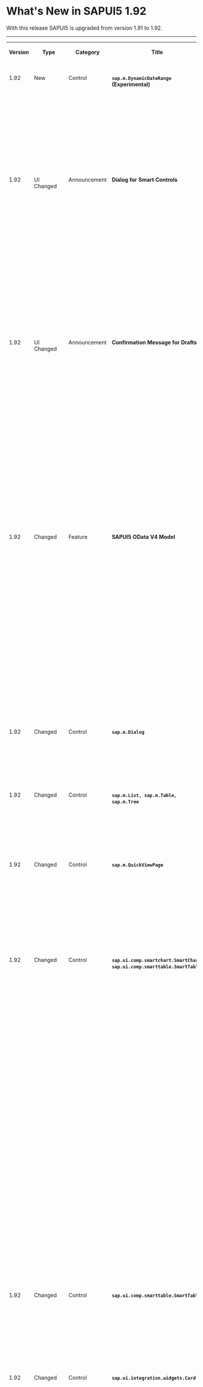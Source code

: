 <!-- loio1ef345ddb8834c51a4fb2e5ffc4840aa -->

# What's New in SAPUI5 1.92

With this release SAPUI5 is upgraded from version 1.91 to 1.92.



****


<table>
<tr>
<th valign="top">

Version



</th>
<th valign="top">

Type



</th>
<th valign="top">

Category



</th>
<th valign="top">

Title



</th>
<th valign="top">

Description



</th>
<th valign="top">

Action



</th>
<th valign="top">

Available as of



</th>
</tr>
<tr>
<td valign="top">

1.92 



</td>
<td valign="top">

New 



</td>
<td valign="top">

Control 



</td>
<td valign="top">

**`sap.m.DynamicDateRange` \(Experimental\)** 



</td>
<td valign="top">

**`sap.m.DynamicDateRange` \(Experimental\)**

The new \(experimental\) `DynamicDateRange` control enables users to select absolute and relative dates and date ranges using a different offset from the current date. Application developers can configure the list of values offered. The `DynamicDateRange` control supports several standard options, but as a developer, you can also define a custom option that fits your specific use case. For more information, see the [API Reference](https://ui5.sap.com/#/api/sap.m.DynamicDateRange) and the [Sample](https://ui5.sap.com/#/entity/sap.m.DynamicDateRange).

<sub>New•Control•Info Only•1.92</sub>



</td>
<td valign="top">

Info Only 



</td>
<td valign="top">

2021-07-15



</td>
</tr>
<tr>
<td valign="top">

1.92 



</td>
<td valign="top">

UI Changed 



</td>
<td valign="top">

Announcement 



</td>
<td valign="top">

**Dialog for Smart Controls** 



</td>
<td valign="top">

**Dialog for Smart Controls**

> ### Note:  
> The following information concerns important changes for end users. These changes may require end users to adjust and/or test cases to be adapted, but they won't stop or disrupt software or processes.

We have improved the usability of the *View Settings* dialog for the smart chart and the smart table and made it more consistent with other dialogs. For example, we have changed the settings for selecting columns as well as sorting, filtering, and grouping them: They are now no longer buttons but tabs. For more information, see the entry for **`sap.ui.comp.smartchart.SmartChart`, `sap.ui.comp.smarttable.SmartTable`**.

<sub>UI Changed•Announcement•Info Only•1.92</sub>



</td>
<td valign="top">

Info Only 



</td>
<td valign="top">

2021-07-15



</td>
</tr>
<tr>
<td valign="top">

1.92 



</td>
<td valign="top">

UI Changed 



</td>
<td valign="top">

Announcement 



</td>
<td valign="top">

**Confirmation Message for Drafts** 



</td>
<td valign="top">

**Confirmation Message for Drafts**

> ### Note:  
> The following information concerns important changes for end users. These changes may require end users to adjust and/or test cases to be adapted, but they won't stop or disrupt software or processes.

When a user has created or edited an object in a draft-enabled object page app that is based on SAP Fiori elements and tries to leave the object without saving the changes, a message box is displayed that asks the user to keep or discard the draft.

![](images/FE_Save_Draft_Message_23c6c7f.png)

<sub>UI Changed•Announcement•Info Only•1.92</sub>



</td>
<td valign="top">

Info Only 



</td>
<td valign="top">

2021-07-15



</td>
</tr>
<tr>
<td valign="top">

1.92 



</td>
<td valign="top">

Changed 



</td>
<td valign="top">

Feature 



</td>
<td valign="top">

**SAPUI5 OData V4 Model** 



</td>
<td valign="top">

**SAPUI5 OData V4 Model**

The new version of the SAPUI5 OData V4 model introduces the following features:

-   The `sap.ui.model.odata.v4.Context#setKeepAlive` method now provides an additional `bRequestMessages` parameter that allows you to request bound messages for the kept-alive context. The message property is identified through the `com.sap.vocabularies.Common.v1.Messages` annotation. For more information, see [Server Messages in the OData V4 Model](../04_Essentials/server-messages-in-the-odata-v4-model-fbe1cb5.md).

-   You can now execute actions with the `Prefer` header `handling=strict`. For more information, see [Strict Handling](../04_Essentials/odata-operations-b54f789.md#loiob54f7895b7594c61a83fa7257fa9d13f__section_SH).

-   We now support absolute property bindings of `$count`. Note that this will display the count as it is provided by the server. If a count that includes transient entries is required, the header context has to be used. For more information, see [Binding Collection Inline Count](../04_Essentials/binding-collection-inline-count-77d2310.md).


<sub>Changed•Feature•Info Only•1.92</sub>



</td>
<td valign="top">

Info Only 



</td>
<td valign="top">

2021-07-15



</td>
</tr>
<tr>
<td valign="top">

1.92 



</td>
<td valign="top">

Changed 



</td>
<td valign="top">

Control 



</td>
<td valign="top">

**`sap.m.Dialog`** 



</td>
<td valign="top">

**`sap.m.Dialog`**

We have updated the colors of value-state status icons. Now, they have better color-contrast ratios for improved accessibility. For more information, see the [Sample](https://ui5.sap.com/#/entity/sap.m.Dialog/sample/sap.m.sample.DialogMessage).

<sub>Changed•Control•Info Only•1.92</sub>



</td>
<td valign="top">

Info Only 



</td>
<td valign="top">

2021-07-15



</td>
</tr>
<tr>
<td valign="top">

1.92 



</td>
<td valign="top">

Changed 



</td>
<td valign="top">

Control 



</td>
<td valign="top">

**`sap.m.List, sap.m.Table, sap.m.Tree`** 



</td>
<td valign="top">

**`sap.m.List, sap.m.Table, sap.m.Tree`**

We have provided the new `requestItems` method that lets you load more data in a control. You can now trigger the growing feature manually, if the `growing` property is set to `true`. For more information, see the [API Reference](https://ui5.sap.com/#/api/sap.m.ListBase%23methods/requestItems).

<sub>Changed•Control•Info Only•1.92</sub>



</td>
<td valign="top">

Info Only 



</td>
<td valign="top">

2021-07-15



</td>
</tr>
<tr>
<td valign="top">

1.92 



</td>
<td valign="top">

Changed 



</td>
<td valign="top">

Control 



</td>
<td valign="top">

**`sap.m.QuickViewPage`** 



</td>
<td valign="top">

**`sap.m.QuickViewPage`**

The control now supports avatars, which display business objects, images, initials, and more. To enable this functionality, the `QuickViewPage` control uses `sap.m.Avatar` as an aggregation. The `icon` and `fallbackIcon` properties of the `QuickViewPage` are now deprecated. Instead, developers should use the functionality of the new `avatar` aggregation.For more information, see the [API Reference](https://ui5.sap.com/#/api/sap.m.QuickViewPage) and the [Sample](https://ui5.sap.com/#/entity/sap.m.QuickView/sample/sap.m.sample.QuickViewAvatarConfiguration).

<sub>Changed•Control•Info Only•1.92</sub>



</td>
<td valign="top">

Info Only 



</td>
<td valign="top">

2021-07-15



</td>
</tr>
<tr>
<td valign="top">

1.92 



</td>
<td valign="top">

Changed 



</td>
<td valign="top">

Control 



</td>
<td valign="top">

**`sap.ui.comp.smartchart.SmartChart`, `sap.ui.comp.smarttable.SmartTable`** 



</td>
<td valign="top">

**`sap.ui.comp.smartchart.SmartChart`, `sap.ui.comp.smarttable.SmartTable`**

We have improved the usability of the *View Settings* dialog in these controls and made it more consistent with other dialogs. For example, we have changed the following:

-   We changed the settings for selecting columns as well as sorting, filtering, and grouping them: They are now no longer buttons but tabs. This has also been changed for `SmartChart`.

-   The icons have been aligned with the general SAP Fiori guidelines.

-   To change the order of columns, you can now drag and drop the entries in the list. You can also use the icons in each row.

-   Sorting has been simplified for both `SmartChart` and `SmartTable`.

-   If you choose the *Reset* button, you receive a warning that you are about to set back your changes.


![](images/View_Settings_Dialog_5990753.png)

For more information, see the [API Reference](https://ui5.sap.com/#/api/sap.ui.comp.smarttable.SmartTable) and the [Sample](https://ui5.sap.com/#/entity/sap.ui.comp.smarttable.SmartTable/sample/sap.ui.comp.sample.smarttable.mtableCustom).

<sub>Changed•Control•Info Only•1.92</sub>



</td>
<td valign="top">

Info Only 



</td>
<td valign="top">

2021-07-15



</td>
</tr>
<tr>
<td valign="top">

1.92 



</td>
<td valign="top">

Changed 



</td>
<td valign="top">

Control 



</td>
<td valign="top">

**`sap.ui.comp.smarttable.SmartTable`** 



</td>
<td valign="top">

**`sap.ui.comp.smarttable.SmartTable`**

We have introduced a global `customData` setting that allows you to configure the `preserveDecimals` format for the `Edm.Decimal` type as well as for units and currencies. This way, you can keep the decimals returned by the back end.For more information, see the [API Reference](https://ui5.sap.com/#/api/sap.ui.comp.smarttable.SmartTable) and the [Sample](https://ui5.sap.com/#/entity/sap.ui.comp.smarttable.SmartTable/sample/sap.ui.comp.sample.smarttable.smartTableWithCriticality).

<sub>Changed•Control•Info Only•1.92</sub>



</td>
<td valign="top">

Info Only 



</td>
<td valign="top">

2021-07-15



</td>
</tr>
<tr>
<td valign="top">

1.92 



</td>
<td valign="top">

Changed 



</td>
<td valign="top">

Control 



</td>
<td valign="top">

**`sap.ui.integration.widgets.Card`** 



</td>
<td valign="top">

**`sap.ui.integration.widgets.Card`**

The charts in the Analytical card now support \(in experimental state\) interactions on the detail level. Until now, users could only interact with the whole content area. Now, the user can click on separate points of the charts. As an application developer you can configure two optional scenarios upon click:

-   Trigger navigation actions defined by the `actionableArea` \(experimental\) property.

-   Open a popover with more details about the selected point defined by the `popover` \(experimental\) property.


For more information, see the [Analytical Card](https://ui5.sap.com/test-resources/sap/ui/integration/demokit/cardExplorer/webapp/index.html#/learn/types/analytical) section and the [Chart Actions](https://ui5.sap.com/test-resources/sap/ui/integration/demokit/cardExplorer/webapp/index.html#/explore/analytical/chartActions) and [Details Popover](https://ui5.sap.com/test-resources/sap/ui/integration/demokit/cardExplorer/webapp/index.html#/explore/analytical/detailsPopover) samples in the Card Explorer

<sub>Changed•Control•Info Only•1.92</sub>



</td>
<td valign="top">

Info Only 



</td>
<td valign="top">

2021-07-15



</td>
</tr>
<tr>
<td valign="top">

1.92 



</td>
<td valign="top">

Changed 



</td>
<td valign="top">

Control 



</td>
<td valign="top">

**`sap.ui.layout.ResponsiveSplitter`** 



</td>
<td valign="top">

**`sap.ui.layout.ResponsiveSplitter`**

We have added a new `resize` event, fired when the contents of the `sap.ui.layout.PaneContainer` are resized.For more information, see the [API Reference](https://ui5.sap.com/#/api/sap.ui.layout.PaneContainer) and the [Sample](https://ui5.sap.com/#/entity/sap.ui.layout.ResponsiveSplitter/sample/sap.ui.layout.sample.ResponsiveSplitter).

<sub>Changed•Control•Info Only•1.92</sub>



</td>
<td valign="top">

Info Only 



</td>
<td valign="top">

2021-07-15



</td>
</tr>
<tr>
<td valign="top">

1.92 



</td>
<td valign="top">

Deprecated 



</td>
<td valign="top">

Feature 



</td>
<td valign="top">

**Deprecation of String-Based Rendering** 



</td>
<td valign="top">

**Deprecation of String-Based Rendering**

String-based rendering \(also known as "apiVersion 1" of a renderer\) has been deprecated.Please use the [Semantic Rendering API \("apiVersion 2"\)](https://ui5.sap.com/#/api/sap.ui.core.RenderManager) instead.For a complete list of all deprecations, see [Deprecated APIs](https://ui5.sap.com/#/api/deprecated).

<sub>Deprecated•Feature•Info Only•1.92</sub>



</td>
<td valign="top">

Info Only 



</td>
<td valign="top">

2021-07-15



</td>
</tr>
<tr>
<td valign="top">

1.92 



</td>
<td valign="top">

Changed 



</td>
<td valign="top">

SAP Fiori Elements 



</td>
<td valign="top">

**SAP Fiori elements for OData V4** 



</td>
<td valign="top">

**SAP Fiori elements for OData V4**

The following changes and new features are available for SAP Fiori elements for OData V4:

-   You can now define an integer value or a string containing an integer value that defines the maximum number of lines that the text field can grow to when it is editable before a scrollbar is shown. For more information, see the section *Manifest-Based Definition of the Length of a Text Field* in the topic [Different Representations of a Field](../06_SAP_Fiori_Elements/different-representations-of-a-field-c18ada4.md).

-   You can now enable the button to toggle between draft and saved values on the object page. For more information, see [Toggling Between Draft and Saved Values](../06_SAP_Fiori_Elements/toggling-between-draft-and-saved-values-fd3950a.md).

-   SAP Fiori elements for OData V4 now supports inbound processing of values coming for navigation properties when the filter bar is available in the target application. For more information, see the section *Handling Incoming Filters for Navigation Entity Set Properties* in the topic [Navigation to an App \(Inbound Navigation\)](../06_SAP_Fiori_Elements/navigation-to-an-app-inbound-navigation-c337d8b.md).

-   You can now easily see which table, column or row an error message is related to if the app contains many tables, since error messages are now grouped accordingly. For more information, see *Handling Bound Messages* \> *Layout: Message Popover* \> *Group Name* in [Using Messages](../06_SAP_Fiori_Elements/using-messages-239b192.md).

-   When displaying the quick view of semantic links, SAP Fiori elements for OData V4 now ensures that links are always shown in the footer, and that a subtitle is always shown in the header. For more information, see [Configuring the Content of Quick Views](../06_SAP_Fiori_Elements/configuring-the-content-of-quick-views-c245ad7.md).


<sub>Changed•SAP Fiori Elements•Info Only•1.92</sub>



</td>
<td valign="top">

Info Only 



</td>
<td valign="top">

2021-07-15



</td>
</tr>
</table>

**Related Information**  


[What's New in SAPUI5 1.116](what-s-new-in-sapui5-1-116-ebd6f34.md "With this release SAPUI5 is upgraded from version 1.115 to 1.116.")

[What's New in SAPUI5 1.115](what-s-new-in-sapui5-1-115-409fde8.md "With this release SAPUI5 is upgraded from version 1.114 to 1.115.")

[What's New in SAPUI5 1.114](what-s-new-in-sapui5-1-114-890fce1.md "With this release SAPUI5 is upgraded from version 1.113 to 1.114.")

[What's New in SAPUI5 1.113](what-s-new-in-sapui5-1-113-a9553fe.md "With this release SAPUI5 is upgraded from version 1.112 to 1.113.")

[What's New in SAPUI5 1.112](what-s-new-in-sapui5-1-112-34afc69.md "With this release SAPUI5 is upgraded from version 1.111 to 1.112.")

[What's New in SAPUI5 1.111](what-s-new-in-sapui5-1-111-7a67837.md "With this release SAPUI5 is upgraded from version 1.110 to 1.111.")

[What's New in SAPUI5 1.110](what-s-new-in-sapui5-1-110-71a855c.md "With this release SAPUI5 is upgraded from version 1.109 to 1.110.")

[What's New in SAPUI5 1.109](what-s-new-in-sapui5-1-109-3264bd2.md "With this release SAPUI5 is upgraded from version 1.108 to 1.109.")

[What's New in SAPUI5 1.108](what-s-new-in-sapui5-1-108-66e33f0.md "With this release SAPUI5 is upgraded from version 1.107 to 1.108.")

[What's New in SAPUI5 1.107](what-s-new-in-sapui5-1-107-d4ff916.md "With this release SAPUI5 is upgraded from version 1.106 to 1.107.")

[What's New in SAPUI5 1.106](what-s-new-in-sapui5-1-106-5b497b0.md "With this release SAPUI5 is upgraded from version 1.105 to 1.106.")

[What's New in SAPUI5 1.105](what-s-new-in-sapui5-1-105-4d6c00e.md "With this release SAPUI5 is upgraded from version 1.104 to 1.105.")

[What's New in SAPUI5 1.104](what-s-new-in-sapui5-1-104-69e567c.md "With this release SAPUI5 is upgraded from version 1.103 to 1.104.")

[What's New in SAPUI5 1.103](what-s-new-in-sapui5-1-103-0e98c76.md "With this release SAPUI5 is upgraded from version 1.102 to 1.103.")

[What's New in SAPUI5 1.102](what-s-new-in-sapui5-1-102-f038c99.md "With this release SAPUI5 is upgraded from version 1.101 to 1.102.")

[What's New in SAPUI5 1.101](what-s-new-in-sapui5-1-101-7733b00.md "With this release SAPUI5 is upgraded from version 1.100 to 1.101.")

[What's New in SAPUI5 1.100](what-s-new-in-sapui5-1-100-27dec1d.md "With this release SAPUI5 is upgraded from version 1.99 to 1.100.")

[What's New in SAPUI5 1.99](what-s-new-in-sapui5-1-99-4f35848.md "With this release SAPUI5 is upgraded from version 1.98 to 1.99.")

[What's New in SAPUI5 1.98](what-s-new-in-sapui5-1-98-d9f16f2.md "With this release SAPUI5 is upgraded from version 1.97 to 1.98.")

[What's New in SAPUI5 1.97](what-s-new-in-sapui5-1-97-fa0e282.md "With this release SAPUI5 is upgraded from version 1.96 to 1.97.")

[What's New in SAPUI5 1.96](what-s-new-in-sapui5-1-96-7a9269f.md "With this release SAPUI5 is upgraded from version 1.95 to 1.96.")

[What's New in SAPUI5 1.95](what-s-new-in-sapui5-1-95-a1aea67.md "With this release SAPUI5 is upgraded from version 1.94 to 1.95.")

[What's New in SAPUI5 1.94](what-s-new-in-sapui5-1-94-c40f1e6.md "With this release SAPUI5 is upgraded from version 1.93 to 1.94.")

[What's New in SAPUI5 1.93](what-s-new-in-sapui5-1-93-f273340.md "With this release SAPUI5 is upgraded from version 1.92 to 1.93.")

[What's New in SAPUI5 1.91](what-s-new-in-sapui5-1-91-0a2bd79.md "With this release SAPUI5 is upgraded from version 1.90 to 1.91.")

[What's New in SAPUI5 1.90](what-s-new-in-sapui5-1-90-91c10c2.md "With this release SAPUI5 is upgraded from version 1.89 to 1.90.")

[What's New in SAPUI5 1.89](what-s-new-in-sapui5-1-89-e56cddc.md "With this release SAPUI5 is upgraded from version 1.88 to 1.89.")

[What's New in SAPUI5 1.88](what-s-new-in-sapui5-1-88-e15a206.md "With this release SAPUI5 is upgraded from version 1.87 to 1.88.")

[What's New in SAPUI5 1.87](what-s-new-in-sapui5-1-87-b506da7.md "With this release SAPUI5 is upgraded from version 1.86 to 1.87.")

[What's New in SAPUI5 1.86](what-s-new-in-sapui5-1-86-4c1c959.md "With this release SAPUI5 is upgraded from version 1.85 to 1.86.")

[What's New in SAPUI5 1.85](what-s-new-in-sapui5-1-85-1d18eb5.md "With this release SAPUI5 is upgraded from version 1.84 to 1.85.")

[What's New in SAPUI5 1.84](what-s-new-in-sapui5-1-84-dc76640.md "With this release SAPUI5 is upgraded from version 1.82 to 1.84.")

[What's New in SAPUI5 1.82](what-s-new-in-sapui5-1-82-3a8dd13.md "With this release SAPUI5 is upgraded from version 1.81 to 1.82.")

[What's New in SAPUI5 1.81](what-s-new-in-sapui5-1-81-f5e2a21.md "With this release SAPUI5 is upgraded from version 1.80 to 1.81.")

[What's New in SAPUI5 1.80](what-s-new-in-sapui5-1-80-8cee506.md "With this release SAPUI5 is upgraded from version 1.79 to 1.80.")

[What's New in SAPUI5 1.79](what-s-new-in-sapui5-1-79-99c4cdc.md "With this release SAPUI5 is upgraded from version 1.78 to 1.79.")

[What's New in SAPUI5 1.78](what-s-new-in-sapui5-1-78-f09b63e.md "With this release SAPUI5 is upgraded from version 1.77 to 1.78.")

[What's New in SAPUI5 1.77](what-s-new-in-sapui5-1-77-c46b439.md "With this release SAPUI5 is upgraded from version 1.76 to 1.77.")

[What's New in SAPUI5 1.76](what-s-new-in-sapui5-1-76-aad03b5.md "With this release SAPUI5 is upgraded from version 1.75 to 1.76.")

[What's New in SAPUI5 1.75](what-s-new-in-sapui5-1-75-5cbb62d.md "With this release SAPUI5 is upgraded from version 1.74 to 1.75.")

[What's New in SAPUI5 1.74](what-s-new-in-sapui5-1-74-c22208a.md "With this release SAPUI5 is upgraded from version 1.73 to 1.74.")

[What's New in SAPUI5 1.73](what-s-new-in-sapui5-1-73-231dd13.md "With this release SAPUI5 is upgraded from version 1.72 to 1.73.")

[What's New in SAPUI5 1.72](what-s-new-in-sapui5-1-72-521cad9.md "With this release SAPUI5 is upgraded from version 1.71 to 1.72.")

[What's New in SAPUI5 1.71](what-s-new-in-sapui5-1-71-a93a6a3.md "With this release SAPUI5 is upgraded from version 1.70 to 1.71.")

[What's New in SAPUI5 1.70](what-s-new-in-sapui5-1-70-f073d69.md "With this release SAPUI5 is upgraded from version 1.69 to 1.70.")

[What's New in SAPUI5 1.69](what-s-new-in-sapui5-1-69-89a18bd.md "With this release SAPUI5 is upgraded from version 1.68 to 1.69.")

[What's New in SAPUI5 1.68](what-s-new-in-sapui5-1-68-f94bf93.md "With this release SAPUI5 is upgraded from version 1.67 to 1.68.")

[What's New in SAPUI5 1.67](what-s-new-in-sapui5-1-67-a6b1472.md "With this release SAPUI5 is upgraded from version 1.66 to 1.67.")

[What's New in SAPUI5 1.66](what-s-new-in-sapui5-1-66-c9896e9.md "With this release SAPUI5 is upgraded from version 1.65 to 1.66.")

[What's New in SAPUI5 1.65](what-s-new-in-sapui5-1-65-0f5acfd.md "With this release SAPUI5 is upgraded from version 1.64 to 1.65.")

[What's New in SAPUI5 1.64](what-s-new-in-sapui5-1-64-0e30822.md "With this release SAPUI5 is upgraded from version 1.63 to 1.64.")

[What's New in SAPUI5 1.63](what-s-new-in-sapui5-1-63-e8d9da7.md "With this release SAPUI5 is upgraded from version 1.62 to 1.63.")

[What's New in SAPUI5 1.62](what-s-new-in-sapui5-1-62-771f4d5.md "With this release SAPUI5 is upgraded from version 1.61 to 1.62.")

[What's New in SAPUI5 1.61](what-s-new-in-sapui5-1-61-d991552.md "With this release SAPUI5 is upgraded from version 1.60 to 1.61.")

[What's New in SAPUI5 1.60](what-s-new-in-sapui5-1-60-5a0e1f7.md "With this release SAPUI5 is upgraded from version 1.58 to 1.60.")

[What's New in SAPUI5 1.58](what-s-new-in-sapui5-1-58-7c927aa.md "With this release SAPUI5 is upgraded from version 1.56 to 1.58.")

[What's New in SAPUI5 1.56](what-s-new-in-sapui5-1-56-108b7fd.md "With this release SAPUI5 is upgraded from version 1.54 to 1.56.")

[What's New in SAPUI5 1.54](what-s-new-in-sapui5-1-54-c838330.md "With this release SAPUI5 is upgraded from version 1.52 to 1.54.")

[What's New in SAPUI5 1.52](what-s-new-in-sapui5-1-52-849e1b6.md "With this release SAPUI5 is upgraded from version 1.50 to 1.52.")

[What's New in SAPUI5 1.50](what-s-new-in-sapui5-1-50-759e9f3.md "With this release SAPUI5 is upgraded from version 1.48 to 1.50.")

[What's New in SAPUI5 1.48](what-s-new-in-sapui5-1-48-fa1efac.md "With this release SAPUI5 is upgraded from version 1.46 to 1.48.")

[What's New in SAPUI5 1.46](what-s-new-in-sapui5-1-46-6307539.md "With this release SAPUI5 is upgraded from version 1.44 to 1.46.")

[What's New in SAPUI5 1.44](what-s-new-in-sapui5-1-44-a0cb7a0.md "With this release SAPUI5 is upgraded from version 1.42 to 1.44.")

[What's New in SAPUI5 1.42](what-s-new-in-sapui5-1-42-468b05d.md "With this release SAPUI5 is upgraded from version 1.40 to 1.42.")

[What's New in SAPUI5 1.40](what-s-new-in-sapui5-1-40-fbab50e.md "With this release SAPUI5 is upgraded from version 1.38 to 1.40.")

[What's New in SAPUI5 1.38](what-s-new-in-sapui5-1-38-f218918.md "With this release SAPUI5 is upgraded from version 1.36 to 1.38.")

